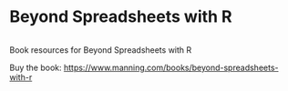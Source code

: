 # Beyond Spreadsheets with R

![]()

Book resources for Beyond Spreadsheets with R

Buy the book: https://www.manning.com/books/beyond-spreadsheets-with-r